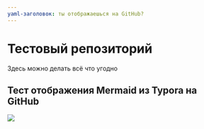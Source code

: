 ```yaml
---
yaml-заголовок: ты отображаешься на GitHub?
---
```


# Тестовый репозиторий

Здесь можно делать всё что угодно

## Тест отображения Mermaid из Typora на GitHub

[![](https://mermaid.ink/img/eyJjb2RlIjoiZ3JhcGggTFJcblxuQShIYXJkIGVkZ2UpXG5CKFJvdW5kIGVkZ2UpXG4xMijQptC10LvRjCB4KVxuQyhEZWNpc2lvbilcbkQoUmVzdWx0IG9uZSlcbkUoUmVzdWx0IHR3bylcblxuQSAtLT4gQlxuQiAtLT4gQ1xuQyAtLT4gRFxuQyAtLT4gRVxuQiAtLT4gRVxuQSAtLT4gRCIsIm1lcm1haWQiOnsidGhlbWUiOiJkZWZhdWx0In0sInVwZGF0ZUVkaXRvciI6ZmFsc2UsImF1dG9TeW5jIjp0cnVlLCJ1cGRhdGVEaWFncmFtIjpmYWxzZX0)](https://mermaid-js.github.io/mermaid-live-editor/edit#eyJjb2RlIjoiZ3JhcGggTFJcblxuQShIYXJkIGVkZ2UpXG5CKFJvdW5kIGVkZ2UpXG4xMijQptC10LvRjCB4KVxuQyhEZWNpc2lvbilcbkQoUmVzdWx0IG9uZSlcbkUoUmVzdWx0IHR3bylcblxuQSAtLT4gQlxuQiAtLT4gQ1xuQyAtLT4gRFxuQyAtLT4gRVxuQiAtLT4gRVxuQSAtLT4gRCIsIm1lcm1haWQiOiJ7XG4gIFwidGhlbWVcIjogXCJkZWZhdWx0XCJcbn0iLCJ1cGRhdGVFZGl0b3IiOmZhbHNlLCJhdXRvU3luYyI6dHJ1ZSwidXBkYXRlRGlhZ3JhbSI6ZmFsc2V9)
